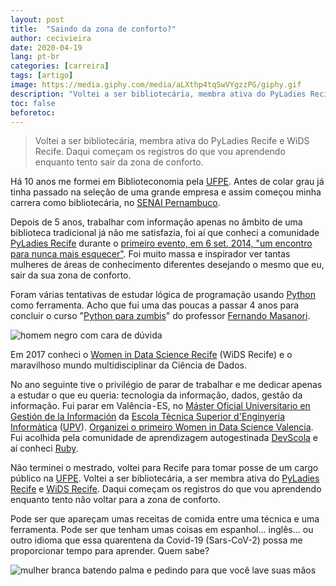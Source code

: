 ```yaml
---
layout: post
title:  "Saindo da zona de conforto?"
author: cecivieira
date: 2020-04-19
lang: pt-br
categories: [carreira]
tags: [artigo]
image: https://media.giphy.com/media/aLXthp4tqSwVYgzzPG/giphy.gif
description: "Voltei a ser bibliotecária, membra ativa do PyLadies Recife e WiDS Recife. Daqui começam os registros do que vou aprendendo enquanto tento sair da zona de conforto."
toc: false
beforetoc:
---
```

> Voltei a ser bibliotecária, membra ativa do PyLadies Recife e WiDS Recife. Daqui começam os registros do que vou aprendendo enquanto tento sair da zona de conforto.

Há 10 anos me formei em Biblioteconomia pela [UFPE](https://www.ufpe.br/). Antes de colar grau já tinha passado na seleção de uma grande empresa e assim começou minha carrera como bibliotecária, no [SENAI Pernambuco](http://www.pe.senai.br/).

Depois de 5 anos, trabalhar com informação apenas no âmbito de uma biblioteca tradicional já não me satisfazia, foi aí que conheci a comunidade [PyLadies Recife](https://www.instagram.com/pyladiesrecife/) durante o [primeiro evento, em 6 set. 2014, "um encontro para nunca mais esquecer"](http://brasil.pyladies.com/2014/09/19/primeiro-encontro-recife/). Foi muito massa e inspirador ver tantas mulheres de áreas de conhecimento diferentes desejando o mesmo que eu, sair da sua zona de conforto.

Foram várias tentativas de estudar lógica de programação usando [Python](https://www.python.org/) como ferramenta. Acho que fui uma das poucas a passar 4 anos para concluir o curso "[Python para zumbis](https://www.pycursos.com/python-para-zumbis/)" do professor [Fernando Masanori](https://twitter.com/fmasanori).

![homem negro com cara de dúvida](https://media.giphy.com/media/CiYImHHBivpAs/giphy.gif)

Em 2017 conheci o [Women in Data Science Recife](https://www.instagram.com/widsrecife/) (WiDS Recife) e o maravilhoso mundo multidisciplinar da Ciência de Dados.

No ano seguinte tive o privilégio de parar de trabalhar e me dedicar apenas a estudar o que eu queria: tecnologia da informação, dados, gestão da informação. Fui parar em Valência - ES, no [Máster Oficial Universitario en Gestión de la Información](http://mugi.webs.upv.es/) da [Escola Tècnica Superior d'Enginyeria Informàtica](https://www.inf.upv.es/www/etsinf/es/) ([UPV](http://www.upv.es/)). [Organizei o primeiro Women in Data Science Valencia](https://widsvalencia.vlctechhub.org/). Fui acolhida pela comunidade de aprendizagem autogestinada [DevScola](https://devscola.org/) e aí conheci [Ruby](https://www.ruby-lang.org/pt/about/).

Não terminei o mestrado, voltei para Recife para tomar posse de um cargo público na [UFPE](https://www.ufpe.br/). Voltei a ser bibliotecária, a ser membra ativa do [PyLadies Recife](http://twitter.com/pyladies_recife) e [WiDS Recife](http://twitter.com/widsrecife). Daqui começam os registros do que vou aprendendo enquanto tento não voltar para a zona de conforto.

Pode ser que apareçam umas receitas de comida entre uma técnica e uma ferramenta. Pode ser que tenham umas coisas em espanhol… inglês… ou outro idioma que essa quarentena da Covid-19 (Sars-CoV-2) possa me proporcionar tempo para aprender. Quem sabe?

![mulher branca batendo palma e pedindo para que você lave suas mãos](https://media.giphy.com/media/cj2Jay0wKyqFgprCUM/giphy.gif)